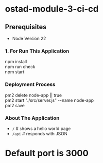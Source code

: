 # ostad-module-3-ci-cd

## Prerequisites

- Node Version 22

### 1. For Run This Application
npm install  
npm run check  
npm start

### Deployment Process
pm2 delete node-app || true  
pm2 start "./src/server.js" --name node-app  
pm2 save

### About The Application
- `/`       # shows a hello world page  
- `/api`    # responds with JSON  

# Default port is 3000
